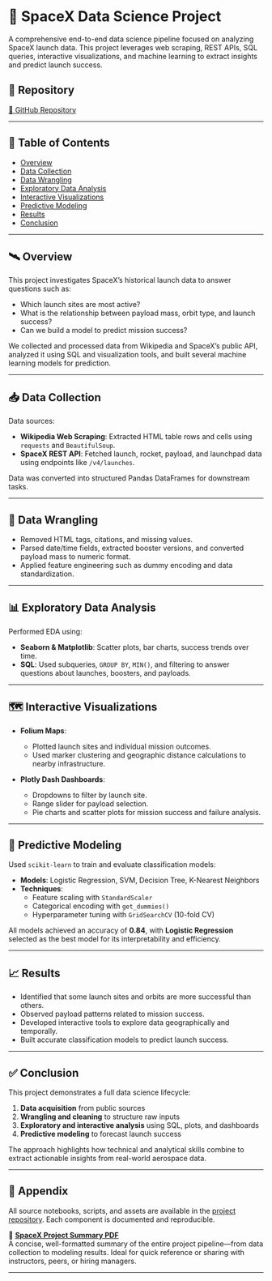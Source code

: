 # 🚀 SpaceX Data Science Project

A comprehensive end-to-end data science pipeline focused on analyzing SpaceX launch data. This project leverages web scraping, REST APIs, SQL queries, interactive visualizations, and machine learning to extract insights and predict launch success.

## 📁 Repository

[🔗 GitHub Repository](https://github.com/Rayan-Alam-UOIT/Space-X-Data-Science-Project.git)

---

## 📌 Table of Contents

- [Overview](#overview)
- [Data Collection](#data-collection)
- [Data Wrangling](#data-wrangling)
- [Exploratory Data Analysis](#exploratory-data-analysis)
- [Interactive Visualizations](#interactive-visualizations)
- [Predictive Modeling](#predictive-modeling)
- [Results](#results)
- [Conclusion](#conclusion)

---

## 🛰️ Overview

This project investigates SpaceX’s historical launch data to answer questions such as:

- Which launch sites are most active?
- What is the relationship between payload mass, orbit type, and launch success?
- Can we build a model to predict mission success?

We collected and processed data from Wikipedia and SpaceX’s public API, analyzed it using SQL and visualization tools, and built several machine learning models for prediction.

---

## 📥 Data Collection

Data sources:

- **Wikipedia Web Scraping**: Extracted HTML table rows and cells using `requests` and `BeautifulSoup`.
- **SpaceX REST API**: Fetched launch, rocket, payload, and launchpad data using endpoints like `/v4/launches`.

Data was converted into structured Pandas DataFrames for downstream tasks.

---

## 🧹 Data Wrangling

- Removed HTML tags, citations, and missing values.
- Parsed date/time fields, extracted booster versions, and converted payload mass to numeric format.
- Applied feature engineering such as dummy encoding and data standardization.

---

## 📊 Exploratory Data Analysis

Performed EDA using:

- **Seaborn & Matplotlib**: Scatter plots, bar charts, success trends over time.
- **SQL**: Used subqueries, `GROUP BY`, `MIN()`, and filtering to answer questions about launches, boosters, and payloads.

---

## 🗺️ Interactive Visualizations

- **Folium Maps**:
  - Plotted launch sites and individual mission outcomes.
  - Used marker clustering and geographic distance calculations to nearby infrastructure.
  
- **Plotly Dash Dashboards**:
  - Dropdowns to filter by launch site.
  - Range slider for payload selection.
  - Pie charts and scatter plots for mission success and failure analysis.

---

## 🤖 Predictive Modeling

Used `scikit-learn` to train and evaluate classification models:

- **Models**: Logistic Regression, SVM, Decision Tree, K-Nearest Neighbors
- **Techniques**:
  - Feature scaling with `StandardScaler`
  - Categorical encoding with `get_dummies()`
  - Hyperparameter tuning with `GridSearchCV` (10-fold CV)
  
All models achieved an accuracy of **0.84**, with **Logistic Regression** selected as the best model for its interpretability and efficiency.

---

## 📈 Results

- Identified that some launch sites and orbits are more successful than others.
- Observed payload patterns related to mission success.
- Developed interactive tools to explore data geographically and temporally.
- Built accurate classification models to predict launch success.

---

## ✅ Conclusion

This project demonstrates a full data science lifecycle:

1. **Data acquisition** from public sources
2. **Wrangling and cleaning** to structure raw inputs
3. **Exploratory and interactive analysis** using SQL, plots, and dashboards
4. **Predictive modeling** to forecast launch success

The approach highlights how technical and analytical skills combine to extract actionable insights from real-world aerospace data.

---

## 📎 Appendix

All source notebooks, scripts, and assets are available in the [project repository](https://github.com/Rayan-Alam-UOIT/Space-X-Data-Science-Project.git). Each component is documented and reproducible.

📄 [**SpaceX Project Summary PDF**](spacex-project-summary.pdf)  
A concise, well-formatted summary of the entire project pipeline—from data collection to modeling results. Ideal for quick reference or sharing with instructors, peers, or hiring managers.


---

